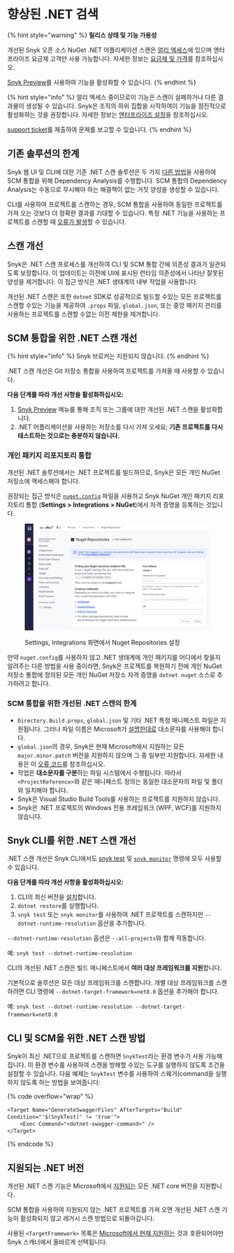 # 향상된 .NET 검색

{% hint style="warning" %}
**릴리스 상태 및 기능 가용성**

개선된 Snyk 오픈 소스 NuGet .NET 어플리케이션 스캔은 [얼리 엑세스](../../getting-started/snyk-release-process.md#early-access)에 있으며 엔터프라이즈 요금제 고객만 사용 가능합니다. 자세한 정보는 [요금제 및 가격](https://snyk.io/plans/)를 참조하십시오.

[Snyk Preview](../../snyk-admin/snyk-preview.md)를 사용하여 기능을 활성화할 수 있습니다.
{% endhint %}

{% hint style="info" %}
얼리 엑세스 중이므로이 기능은 스캔이 실패하거나 다른 결과물이 생성될 수 있습니다. Snyk은 조직의 하위 집합을 시작하여이 기능을 점진적으로 활성화하는 것을 권장합니다. 자세한 정보는 [엔터프라이즈 설정](https://docs.snyk.io/enterprise-configuration)을 참조하십시오.

[support ticket](https://support.snyk.io)를 제출하여 문제를 보고할 수 있습니다.
{% endhint %}

## 기존 솔루션의 한계

Snyk 웹 UI 및 CLI에 대한 기존 .NET 스캔 솔루션은 두 가지 [다른 방법](guidance-for-snyk-for-.net.md#dependency-analysis)을 사용하여 SCM 통합을 위해 Dependency Analysis를 수행합니다. SCM 통합의 Dependency Analysis는 수동으로 무시해야 하는 해결책이 없는 거짓 양성을 생성할 수 있습니다.

CLI를 사용하여 프로젝트를 스캔하는 경우, SCM 통합을 사용하여 동일한 프로젝트를 가져 오는 것보다 더 정확한 결과를 기대할 수 있습니다. 특정 .NET 기능을 사용하는 프로젝트를 스캔할 때 [오류가 발생](troubleshooting-snyk-for-.net.md#not-supported-in-snyk-open-source-for-.net)할 수 있습니다.

## 스캔 개선

Snyk은 .NET 스캔 프로세스를 개선하여 CLI 및 SCM 통합 간에 의존성 결과가 일관되도록 보장합니다. 이 업데이트는 이전에 UI에 표시된 런타임 의존성에서 나타난 잘못된 양성을 제거합니다. 이 접근 방식은 .NET 생태계의 내부 작업을 사용합니다.

개선된 .NET 스캔은 또한 `dotnet` SDK로 성공적으로 빌드할 수있는 모든 프로젝트를 스캔할 수있는 기능을 제공하여 `.props` 파일, `global.json`, 또는 중앙 패키지 관리를 사용하는 프로젝트를 스캔할 수없는 이전 제한을 제거합니다.

## SCM 통합을 위한 .NET 스캔 개선

{% hint style="info" %}
Snyk 브로커는 지원되지 않습니다.
{% endhint %}

.NET 스캔 개선은 Git 저장소 통합을 사용하여 프로젝트를 가져올 때 사용할 수 있습니다.

**다음 단계를 따라 개선 사항을 활성화하십시오:**

1. [Snyk Preview](../../snyk-admin/snyk-preview.md) 메뉴를 통해 조직 또는 그룹에 대한 개선된 .NET 스캔을 활성화합니다.
2. .NET 어플리케이션을 사용하는 저장소를 다시 가져 오세요; **기존 프로젝트를 다시 테스트하는 것으로는 충분하지 않습니다.**

### 개인 패키지 리포지토리 통합

개선된 .NET 솔루션에서는 .NET 프로젝트를 빌드하므로, Snyk은 모든 개인 NuGet 저장소에 액세스해야 합니다.

권장되는 접근 방식은 [`nuget.config`](https://learn.microsoft.com/en-us/nuget/reference/nuget-config-file) 파일을 사용하고 Snyk NuGet 개인 패키지 리포지토리 통합 (**Settings > Integrations > NuGet**)에서 자격 증명을 등록하는 것입니다.

<figure><img src="../../.gitbook/assets/org_settings_nuget_repo.png" alt="Settings, Integrations 화면에서 Nuget Repositories 설정"><figcaption><p>Settings, Integrations 화면에서 Nuget Repositories 설정</p></figcaption></figure>

만약 `nuget.config`를 사용하지 않고 .NET 생태계에 개인 패키지를 어디에서 찾을지 알려주는 다른 방법을 사용 중이라면, Snyk은 프로젝트를 복원하기 전에 개인 NuGet 저장소 통합에 정의된 모든 개인 NuGet 저장소 자격 증명을 `dotnet nuget` 소스로 추가하려고 합니다.

### SCM 통합을 위한 개선된 .NET 스캔의 한계

* `Directory.Build.props`, `global.json` 및 기타 .NET 특정 매니페스트 파일은 지원됩니다. 그러나 파일 이름은 Microsoft가 [설명한대로](https://learn.microsoft.com/en-us/visualstudio/msbuild/customize-by-directory?view=vs-2022#directorybuildprops-and-directorybuildtargets) 대소문자를 사용해야 합니다.
* `global.json`의 경우, Snyk은 현재 Microsoft에서 지원하는 모든 `major.minor.patch` 버전을 지원하지 않으며 그 중 일부만 지원합니다. 자세한 내용은 이 [오류 코드](https://docs.snyk.io/scan-with-snyk/error-catalog#snyk-os-dotnet-0008)를 참조하십시오.
* 작업은 **대소문자를 구분**하는 파일 시스템에서 수행됩니다. 따라서 `<ProjectReference>`와 같은 매니페스트 정의는 동일한 대소문자의 파일 및 폴더와 일치해야 합니다.
* Snyk은 Visual Studio Build Tools를 사용하는 프로젝트를 지원하지 않습니다.
* Snyk은 .NET 프로젝트의 Windows 전용 프레임워크 (WPF, WCF)를 지원하지 않습니다.

## Snyk CLI를 위한 .NET 스캔 개선

.NET 스캔 개선은 Snyk CLI에서도 [snyk test](../../snyk-cli/commands/test.md) 및 [`snyk monitor`](../../snyk-cli/commands/monitor.md) 명령에 모두 사용할 수 있습니다.

**다음 단계를 따라 개선 사항을 활성화하십시오:**

1. CLI의 최신 버전을 [설치](../../snyk-cli/install-or-update-the-snyk-cli/)합니다.
2. `dotnet restore`를 실행합니다.
3. `snyk test` 또는 `snyk monitor`를 사용하여 .NET 프로젝트를 스캔하지만 `--dotnet-runtime-resolution` 옵션을 추가합니다.

`--dotnet-runtime-resolution` 옵션은 `--all-projects`와 함께 작동합니다.

예: `snyk test --dotnet-runtime-resolution`

CLI의 개선된 .NET 스캔은 빌드 매니페스트에서 **여러 대상 프레임워크를 지원**합니다.

기본적으로 솔루션은 모든 대상 프레임워크를 스캔합니다. 개별 대상 프레임워크를 스캔하려면 CLI 명령에 `--dotnet-target-framework=net8.0` 옵션을 추가해야 합니다.

예: `snyk test --dotnet-runtime-resolution --dotnet-target-framework=net8.0`

## CLI 및 SCM을 위한 .NET 스캔 방법

Snyk이 최신 .NET으로 프로젝트를 스캔하면 `SnykTest`라는 환경 변수가 사용 가능해집니다. 이 환경 변수를 사용하여 스캔을 방해할 수있는 도구를 실행하지 않도록 조건을 설정할 수 있습니다. 다음 예제는 `SnykTest` 변수를 사용하여 스웨거(command을 실행하지 않도록 하는 방법을 보여줍니다:

{% code overflow="wrap" %}
```
<Target Name="GenerateSwaggerFiles" AfterTargets="Build" Condition="'$(SnykTest)' != 'true'">
    <Exec Command="<dotnet-swagger-command>" />
</Target>
```
{% endcode %}

## 지원되는 .NET 버전

개선된 .NET 스캔 기능은 Microsoft에서 [지원되는](https://dotnet.microsoft.com/en-us/platform/support/policy/dotnet-core) 모든 .NET core 버전을 지원합니다.

SCM 통합을 사용하여 지원되지 않는 .NET 프로젝트를 가져 오면 개선된 .NET 스캔 기능이 활성화되지 않고 레거시 스캔 방법으로 되돌아갑니다.

사용된 `<TargetFramework>` 목록은 [Microsoft에서 현재 지원하는](https://learn.microsoft.com/en-us/dotnet/standard/frameworks#supported-target-frameworks) 것과 호환되어야만 Snyk 스캐너에서 올바르게 선택됩니다.
